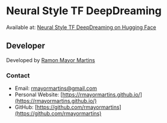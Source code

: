 # Neural Style TF DeepDreaming

Available at: [Neural Style TF DeepDreaming on Hugging Face](https://huggingface.co/spaces/rmayormartins/neural-style-tf-deepdreaming)

## Developer

Developed by [Ramon Mayor Martins](https://rmayormartins.github.io/)

### Contact
- Email: rmayormartins@gmail.com
- Personal Website: [https://rmayormartins.github.io/](https://rmayormartins.github.io/)
- GitHub: [https://github.com/rmayormartins](https://github.com/rmayormartins)
